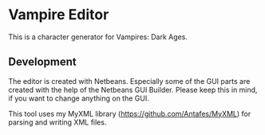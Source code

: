 Vampire Editor
==============

This is a character generator for Vampires: Dark Ages.

Development
-----------

The editor is created with Netbeans. 
Especially some of the GUI parts are created with the help of the Netbeans GUI Builder. Please keep this in mind, if you want to change anything on the GUI.

This tool uses my MyXML library (https://github.com/Antafes/MyXML) for parsing and writing XML files.